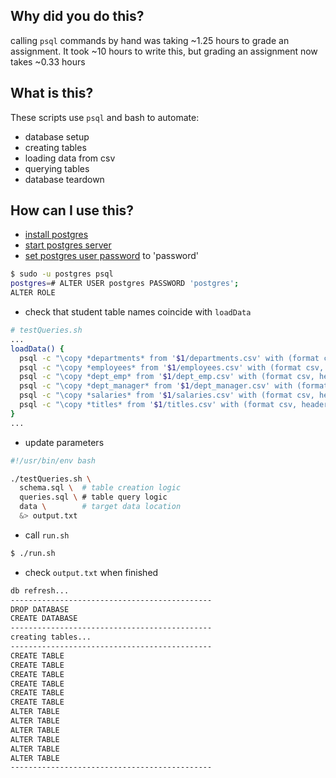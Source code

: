 ## Why did you do this?
calling `psql` commands by hand was taking ~1.25 hours to grade an assignment. It took ~10 hours to write this, but grading an assignment now takes ~0.33 hours

## What is this?
These scripts use `psql` and bash to automate:
- database setup
- creating tables
- loading data from csv
- querying tables
- database teardown

## How can I use this?
- [install postgres][2]
- [start postgres server][1]
- [set postgres user password][0] to 'password'
```bash
$ sudo -u postgres psql
postgres=# ALTER USER postgres PASSWORD 'postgres';
ALTER ROLE
```
- check that student table names coincide with `loadData`
```bash
# testQueries.sh
...
loadData() {
  psql -c "\copy *departments* from '$1/departments.csv' with (format csv, header true);" $testDbLogin
  psql -c "\copy *employees* from '$1/employees.csv' with (format csv, header true);" $testDbLogin
  psql -c "\copy *dept_emp* from '$1/dept_emp.csv' with (format csv, header true);" $testDbLogin
  psql -c "\copy *dept_manager* from '$1/dept_manager.csv' with (format csv, header true);" $testDbLogin
  psql -c "\copy *salaries* from '$1/salaries.csv' with (format csv, header true);" $testDbLogin
  psql -c "\copy *titles* from '$1/titles.csv' with (format csv, header true);" $testDbLogin
}
...
```
- update parameters 
```bash
#!/usr/bin/env bash

./testQueries.sh \
  schema.sql \  # table creation logic
  queries.sql \ # table query logic
  data \        # target data location
  &> output.txt 
```
- call `run.sh` 
```bash
$ ./run.sh
```

- check `output.txt` when finished
```txt
db refresh...
---------------------------------------------
DROP DATABASE
CREATE DATABASE
---------------------------------------------
creating tables...
---------------------------------------------
CREATE TABLE
CREATE TABLE
CREATE TABLE
CREATE TABLE
CREATE TABLE
CREATE TABLE
ALTER TABLE
ALTER TABLE
ALTER TABLE
ALTER TABLE
ALTER TABLE
ALTER TABLE
---------------------------------------------
```

[0]: https://chartio.com/resources/tutorials/how-to-set-the-default-user-password-in-postgresql/
[1]: https://www.postgresql.org/docs/current/server-start.html
[2]: https://www.postgresql.org/download/
